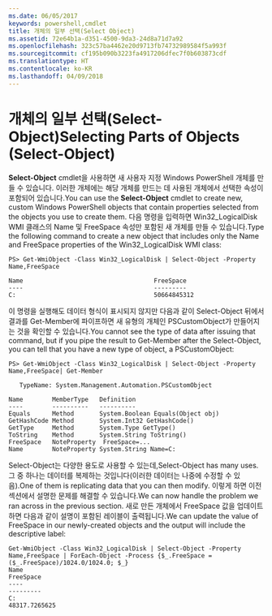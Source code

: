 ```yaml
---
ms.date: 06/05/2017
keywords: powershell,cmdlet
title: 개체의 일부 선택(Select Object)
ms.assetid: 72e64b1a-d351-4500-9da3-24d8a71d7a92
ms.openlocfilehash: 323c57ba4462e20d9713fb74732989584f5a993f
ms.sourcegitcommit: cf195b090b3223fa4917206dfec7f0b603873cdf
ms.translationtype: HT
ms.contentlocale: ko-KR
ms.lasthandoff: 04/09/2018
---
```

# <a name="selecting-parts-of-objects-select-object"></a><span data-ttu-id="8131d-103">개체의 일부 선택(Select-Object)</span><span class="sxs-lookup"><span data-stu-id="8131d-103">Selecting Parts of Objects (Select-Object)</span></span>

<span data-ttu-id="8131d-104">**Select-Object** cmdlet을 사용하면 새 사용자 지정 Windows PowerShell 개체를 만들 수 있습니다. 이러한 개체에는 해당 개체를 만드는 데 사용된 개체에서 선택한 속성이 포함되어 있습니다.</span><span class="sxs-lookup"><span data-stu-id="8131d-104">You can use the **Select-Object** cmdlet to create new, custom Windows PowerShell objects that contain properties selected from the objects you use to create them.</span></span> <span data-ttu-id="8131d-105">다음 명령을 입력하면 Win32_LogicalDisk WMI 클래스의 Name 및 FreeSpace 속성만 포함된 새 개체를 만들 수 있습니다.</span><span class="sxs-lookup"><span data-stu-id="8131d-105">Type the following command to create a new object that includes only the Name and FreeSpace properties of the Win32_LogicalDisk WMI class:</span></span>

```
PS> Get-WmiObject -Class Win32_LogicalDisk | Select-Object -Property Name,FreeSpace

Name                                    FreeSpace
----                                    ---------
C:                                      50664845312
```

<span data-ttu-id="8131d-106">이 명령을 실행해도 데이터 형식이 표시되지 않지만 다음과 같이 Select-Object 뒤에서 결과를 Get-Member에 파이프하면 새 유형의 개체인 PSCustomObject가 만들어지는 것을 확인할 수 있습니다.</span><span class="sxs-lookup"><span data-stu-id="8131d-106">You cannot see the type of data after issuing that command, but if you pipe the result to Get-Member after the Select-Object, you can tell that you have a new type of object, a PSCustomObject:</span></span>

```
PS> Get-WmiObject -Class Win32_LogicalDisk | Select-Object -Property Name,FreeSpace| Get-Member

   TypeName: System.Management.Automation.PSCustomObject

Name        MemberType   Definition
----        ----------   ----------
Equals      Method       System.Boolean Equals(Object obj)
GetHashCode Method       System.Int32 GetHashCode()
GetType     Method       System.Type GetType()
ToString    Method       System.String ToString()
FreeSpace   NoteProperty  FreeSpace=...
Name        NoteProperty System.String Name=C:
```

<span data-ttu-id="8131d-107">Select-Object는 다양한 용도로 사용할 수 있는데,</span><span class="sxs-lookup"><span data-stu-id="8131d-107">Select-Object has many uses.</span></span> <span data-ttu-id="8131d-108">그 중 하나는 데이터를 복제하는 것입니다(이러한 데이터는 나중에 수정할 수 있음).</span><span class="sxs-lookup"><span data-stu-id="8131d-108">One of them is replicating data that you can then modify.</span></span> <span data-ttu-id="8131d-109">이렇게 하면 이전 섹션에서 설명한 문제를 해결할 수 있습니다.</span><span class="sxs-lookup"><span data-stu-id="8131d-109">We can now handle the problem we ran across in the previous section.</span></span> <span data-ttu-id="8131d-110">새로 만든 개체에서 FreeSpace 값을 업데이트하면 다음과 같이 설명이 포함된 레이블이 출력됩니다.</span><span class="sxs-lookup"><span data-stu-id="8131d-110">We can update the value of FreeSpace in our newly-created objects and the output will include the descriptive label:</span></span>

```
Get-WmiObject -Class Win32_LogicalDisk | Select-Object -Property Name,FreeSpace | ForEach-Object -Process {$_.FreeSpace = ($_.FreeSpace)/1024.0/1024.0; $_}
Name                                                                  FreeSpace
----                                                                  ---------
C:                                                                48317.7265625
```